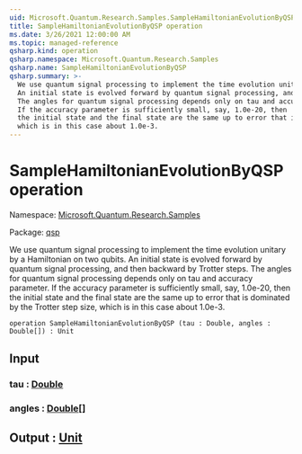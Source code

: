 ```yaml
---
uid: Microsoft.Quantum.Research.Samples.SampleHamiltonianEvolutionByQSP
title: SampleHamiltonianEvolutionByQSP operation
ms.date: 3/26/2021 12:00:00 AM
ms.topic: managed-reference
qsharp.kind: operation
qsharp.namespace: Microsoft.Quantum.Research.Samples
qsharp.name: SampleHamiltonianEvolutionByQSP
qsharp.summary: >-
  We use quantum signal processing to implement the time evolution unitary by a Hamiltonian on two qubits.
  An initial state is evolved forward by quantum signal processing, and then backward by Trotter steps.
  The angles for quantum signal processing depends only on tau and accuracy parameter.
  If the accuracy parameter is sufficiently small, say, 1.0e-20, then
  the initial state and the final state are the same up to error that is dominated by the Trotter step size,
  which is in this case about 1.0e-3.
---
```


# SampleHamiltonianEvolutionByQSP operation

Namespace: [Microsoft.Quantum.Research.Samples](xref:Microsoft.Quantum.Research.Samples)

Package: [qsp](https://nuget.org/packages/qsp)


We use quantum signal processing to implement the time evolution unitary by a Hamiltonian on two qubits.An initial state is evolved forward by quantum signal processing, and then backward by Trotter steps.The angles for quantum signal processing depends only on tau and accuracy parameter.If the accuracy parameter is sufficiently small, say, 1.0e-20, thenthe initial state and the final state are the same up to error that is dominated by the Trotter step size,which is in this case about 1.0e-3.

```qsharp
operation SampleHamiltonianEvolutionByQSP (tau : Double, angles : Double[]) : Unit
```


## Input

### tau : [Double](xref:microsoft.quantum.lang-ref.double)




### angles : [Double](xref:microsoft.quantum.lang-ref.double)[]





## Output : [Unit](xref:microsoft.quantum.lang-ref.unit)

